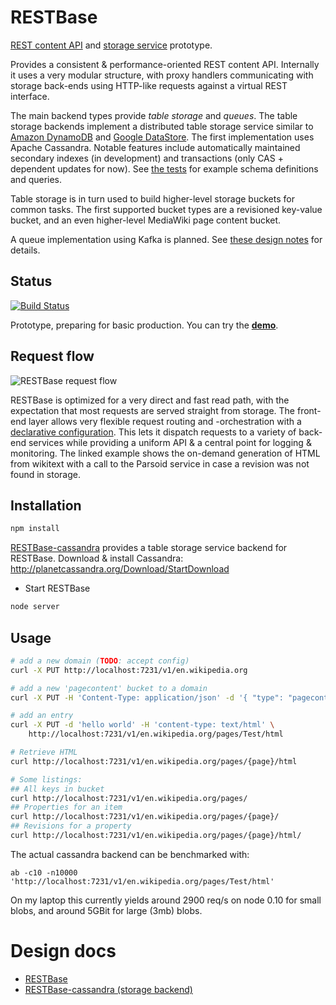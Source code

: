# RESTBase 

[REST content
API](https://www.mediawiki.org/wiki/Requests_for_comment/Content_API) and [storage service](https://www.mediawiki.org/wiki/Requests_for_comment/Storage_service) prototype.

Provides a consistent & performance-oriented REST content API. Internally it
uses a very modular structure, with proxy handlers communicating with
storage back-ends using HTTP-like requests against a virtual REST interface.

The main backend types provide *table storage* and *queues*. The table storage
backends implement a distributed table storage service similar to [Amazon
DynamoDB](http://aws.amazon.com/documentation/dynamodb/) and [Google
DataStore](https://developers.google.com/datastore/). The first implementation
uses Apache Cassandra. Notable features include automatically maintained
secondary indexes (in development) and transactions (only CAS + dependent
updates for now). See [the
tests](https://github.com/gwicke/restbase-cassandra/blob/8a55b377173b08a6c772a208e69d2edf9425ad3a/storage/cassandra/test.js#L86)
for example schema definitions and queries.

Table storage is in turn used to build higher-level storage buckets for common
tasks. The first supported bucket types are a revisioned key-value bucket, and
an even higher-level MediaWiki page content bucket.

A queue implementation using Kafka is planned. See [these design notes](https://github.com/gwicke/restbase-cassandra/blob/master/doc/QueueBucket.md) for details.

## Status
[![Build Status](https://travis-ci.org/gwicke/restbase.svg?branch=master)](https://travis-ci.org/gwicke/restbase)

Prototype, preparing for basic production. You can try the
**[demo](http://api.wmflabs.org/v1/en.wikipedia.org/pages/Paris/html/626969947)**.

## Request flow
![RESTBase request
flow](https://upload.wikimedia.org/wikipedia/commons/a/ab/Restbase_request_flow.svg)

RESTBase is optimized for a very direct and fast read path, with the
expectation that most requests are served straight from storage. The front-end
layer allows very flexible request routing and -orchestration with a
[declarative
configuration](https://github.com/gwicke/restbase/blob/master/doc/Architecture.md#declarative-configuration). This lets it dispatch requests to a variety of back-end services while providing a uniform API & a central point for logging & monitoring. The linked example shows the on-demand generation of HTML from wikitext with a call to the Parsoid service in case a revision was not found in storage.

## Installation
```sh
npm install
```

[RESTBase-cassandra](https://github.com/gwicke/restbase-cassandra) provides a table storage service backend for RESTBase. Download & install Cassandra: http://planetcassandra.org/Download/StartDownload

- Start RESTBase
```sh
node server
```

Usage
-----
```sh
# add a new domain (TODO: accept config)
curl -X PUT http://localhost:7231/v1/en.wikipedia.org

# add a new 'pagecontent' bucket to a domain
curl -X PUT -H 'Content-Type: application/json' -d '{ "type": "pagecontent" }' http://localhost:7231/v1/en.wikipedia.org/pages

# add an entry
curl -X PUT -d 'hello world' -H 'content-type: text/html' \
    http://localhost:7231/v1/en.wikipedia.org/pages/Test/html

# Retrieve HTML
curl http://localhost:7231/v1/en.wikipedia.org/pages/{page}/html

# Some listings:
## All keys in bucket
curl http://localhost:7231/v1/en.wikipedia.org/pages/
## Properties for an item
curl http://localhost:7231/v1/en.wikipedia.org/pages/{page}/
## Revisions for a property
curl http://localhost:7231/v1/en.wikipedia.org/pages/{page}/html/
```
The actual cassandra backend can be benchmarked with:
```
ab -c10 -n10000 'http://localhost:7231/v1/en.wikipedia.org/pages/Test/html'
```
On my laptop this currently yields around 2900 req/s on node 0.10 for small
blobs, and around 5GBit for large (3mb) blobs.

Design docs
===========

- [RESTBase](https://github.com/gwicke/restbase/blob/master/doc/)
- [RESTBase-cassandra (storage backend)](https://github.com/gwicke/restbase-cassandra/blob/master/doc/)

